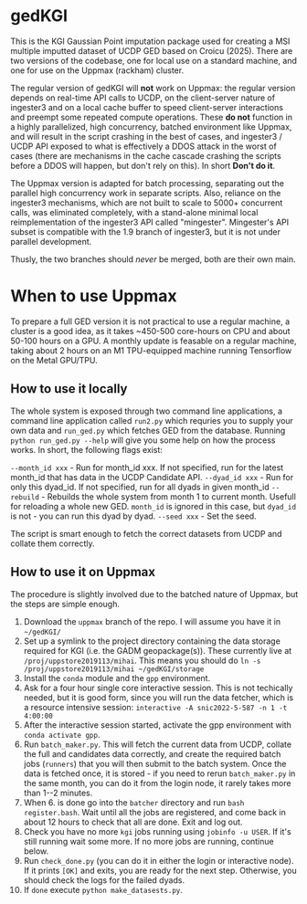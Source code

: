 # gedKGI

This is the KGI Gaussian Point imputation package used for creating a MSI multiple imputted dataset of UCDP GED based on Croicu (2025). There are two versions of the codebase, one for local use on a standard machine, and one for use on the Uppmax (rackham) cluster. 

The regular version of gedKGI will **not** work on Uppmax: the regular version depends on real-time API calls to UCDP, on the client-server nature of ingester3 and on a local cache buffer to speed client-server interactions and preempt some repeated compute operations. These **do not** function in a highly parallelized, high concurrency, batched environment like Uppmax, and will result in the script crashing in the best of cases, and ingester3 / UCDP API exposed to what is effectively a DDOS attack in the worst of cases (there are mechanisms in the cache cascade crashing the scripts before a DDOS will happen, but don't rely on this). In short **Don't do it**.

The Uppmax version is adapted for batch processing, separating out the parallel high concurrency work in separate scripts. Also, reliance on the ingester3 mechanisms, which are not built to scale to 5000+ concurrent calls, was eliminated completely, with a stand-alone minimal local reimplementation of the ingester3 API called "mingester". Mingester's API subset is compatible with the 1.9 branch of ingester3, but it is not under parallel development. 

Thusly, the two branches should *never* be merged, both are their own main.

# When to use Uppmax

To prepare a full GED version it is not practical to use a regular machine, a cluster is a good idea, as it takes ~450-500 core-hours on CPU and about 50-100 hours on a GPU. A monthly update is feasable on a regular machine, taking about 2 hours on an M1 TPU-equipped machine running Tensorflow on the Metal GPU/TPU.

## How to use it locally

The whole system is exposed through two command line applications, a command line application called `run2.py` which requries you to supply your own data and `run_ged.py` which fetches GED from the database. 
Running `python run_ged.py --help` will give you some help on how the process works. In short, the following flags exist:

`--month_id xxx` - Run for month_id xxx. If not specified, run for the latest month_id that has data in the UCDP Candidate API.
`--dyad_id xxx` - Run for only this dyad_id. If not specified, run for all dyads in given month_id
`--rebuild` - Rebuilds the whole system from month 1 to current month. Usefull for reloading a whole new GED. `month_id` is ignored in this case, but `dyad_id` is not - you can run this dyad by dyad.
`--seed xxx` - Set the seed.

The script is smart enough to fetch the correct datasets from UCDP and collate them correctly.


## How to use it on Uppmax

The procedure is slightly involved due to the batched nature of Uppmax, but the steps are simple enough.

1. Download the `uppmax` branch of the repo. I will assume you have it in  `~/gedKGI/`
2. Set up a symlink to the project directory containing the data storage required for KGI (i.e. the GADM geopackage(s)). These currently live at `/proj/uppstore2019113/mihai`. This means you should do `ln -s /proj/uppstore2019113/mihai ~/gedKGI/storage`
3. Install the `conda` module and the `gpp` environment.
4. Ask for a four hour single core interactive session. This is not techically needed, but it is good form, since you will run the data fetcher, which is a resource intensive session: `interactive -A snic2022-5-587 -n 1 -t 4:00:00`
5. After the interactive session started, activate the gpp environment with `conda activate gpp`.
6. Run `batch_maker.py`. This will fetch the current data from UCDP, collate the full and candidates data correctly, and create the required batch jobs (`runners`) that you will then submit to the batch system. Once the data is fetched once, it is stored - if you need to rerun `batch_maker.py` in the same month, you can do it from the login node, it rarely takes more than 1--2 minutes.
7. When 6. is done go into the `batcher` directory and run `bash register.bash`. Wait until all the jobs are registered, and come back in about 12 hours to check that all are done. Exit and log out.
8. Check you have no more `kgi` jobs running using `jobinfo -u USER`. If it's still running wait some more. If no more jobs are running, continue below.
9. Run `check_done.py` (you can do it in either the login or interactive node). If it prints `[OK]` and exits, you are ready for the next step. Otherwise, you should check the logs for the failed dyads. 
10. If `done` execute `python make_datasests.py`.
